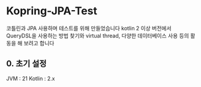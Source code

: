 # Kopring-JPA-Test
코틀린과 JPA 사용하며 테스트를 위해 만들었습니다
kotlin 2 이상 버전에서 QueryDSL을 사용하는 방법 찾기와 virtual thread, 다양한 데이터베이스 사용 등의 활동을 해 보려고 합니다

## 0. 초기 설정
JVM : 21
Kotlin : 2.x

